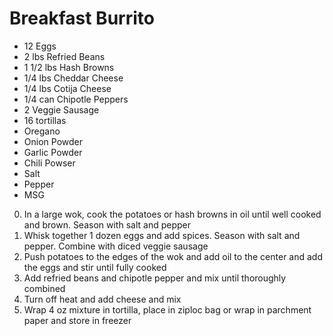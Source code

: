 # Breakfast Burrito

* 12 Eggs
* 2 lbs Refried Beans
* 1 1/2 lbs Hash Browns
* 1/4 lbs Cheddar Cheese
* 1/4 lbs Cotija Cheese
* 1/4 can Chipotle Peppers
* 2 Veggie Sausage
* 16 tortillas
* Oregano
* Onion Powder
* Garlic Powder
* Chili Powser
* Salt
* Pepper
* MSG

0. In a large wok, cook the potatoes or hash browns in oil until well cooked and brown. Season with salt and pepper
0. Whisk together 1 dozen eggs and add spices. Season with salt and pepper. Combine with diced veggie sausage
0. Push potatoes to the edges of the wok and add oil to the center and add the eggs and stir until fully cooked
0. Add refried beans and chipotle pepper and mix until thoroughly combined
0. Turn off heat and add cheese and mix
0. Wrap 4 oz mixture in tortilla, place in ziploc bag or wrap in parchment paper and store in freezer
